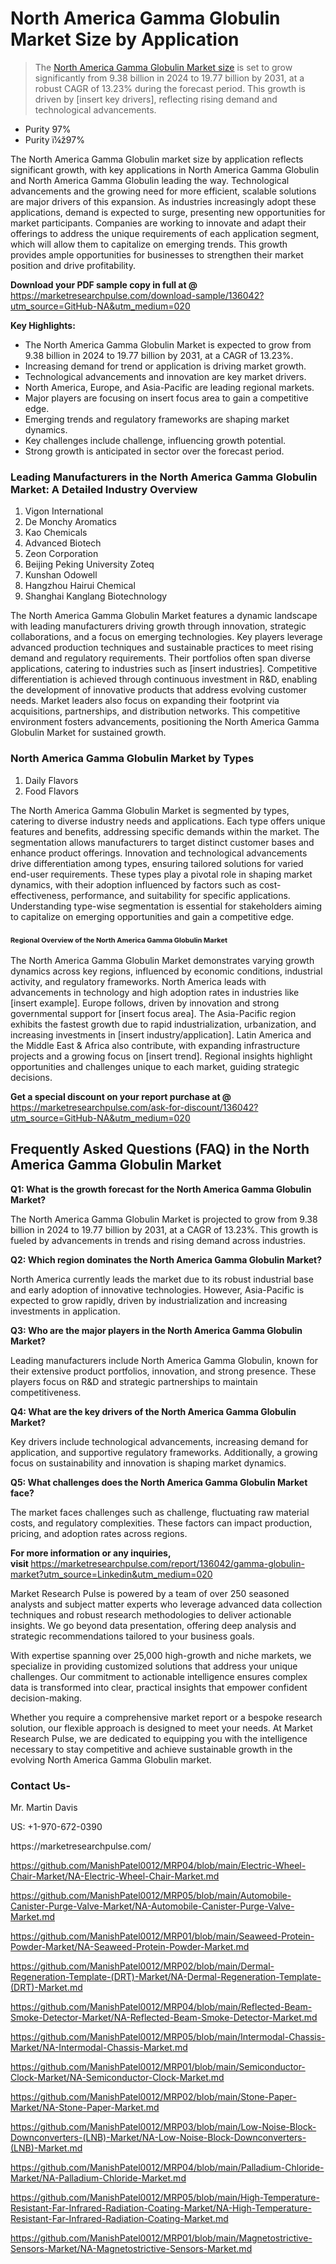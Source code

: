 <h1>North America Gamma Globulin Market&nbsp;Size by Application</h1><blockquote><p>The <a href="https://marketresearchpulse.com/download-sample/136042?utm_source=GitHub-NA&amp;utm_medium=020">North America Gamma Globulin Market size</a> is set to grow significantly from 9.38 billion in 2024 to 19.77 billion by 2031, at a robust CAGR of 13.23% during the forecast period. This growth is driven by [insert key drivers], reflecting rising demand and technological advancements.</p></blockquote><ul><li>Purity 97%<li> Purity ï¼ž97%</li></ul><p>The North America Gamma Globulin market size by application reflects significant growth, with key applications in North America Gamma Globulin and North America Gamma Globulin leading the way. Technological advancements and the growing need for more efficient, scalable solutions are major drivers of this expansion. As industries increasingly adopt these applications, demand is expected to surge, presenting new opportunities for market participants. Companies are working to innovate and adapt their offerings to address the unique requirements of each application segment, which will allow them to capitalize on emerging trends. This growth provides ample opportunities for businesses to strengthen their market position and drive profitability.</p><p><strong>Download your PDF sample copy in full at @ </strong><a href="https://marketresearchpulse.com/download-sample/136042?utm_source=GitHub-NA&amp;utm_medium=020">https://marketresearchpulse.com/download-sample/136042?utm_source=GitHub-NA&amp;utm_medium=020</a></p><p><strong>Key Highlights: </strong></p><ul><li>The North America Gamma Globulin Market is expected to grow from 9.38 billion in 2024 to 19.77 billion by 2031, at a CAGR of 13.23%.</li><li>Increasing demand for trend or application is driving market growth.</li><li>Technological advancements and innovation are key market drivers.</li><li>North America, Europe, and Asia-Pacific are leading regional markets.</li><li>Major players are focusing on insert focus area to gain a competitive edge.</li><li>Emerging trends and regulatory frameworks are shaping market dynamics.</li><li>Key challenges include challenge, influencing growth potential.</li><li>Strong growth is anticipated in sector over the forecast period.</li></ul><h3>Leading Manufacturers in the North America Gamma Globulin Market: A Detailed Industry Overview</h3><ol><li>Vigon International</li><li>De Monchy Aromatics</li><li>Kao Chemicals</li><li>Advanced Biotech</li><li>Zeon Corporation</li><li>Beijing Peking University Zoteq</li><li>Kunshan Odowell</li><li>Hangzhou Hairui Chemical</li><li>Shanghai Kanglang Biotechnology</li></ol><div class="flex max-w-full flex-col flex-grow"><div class="min-h-8 text-message flex w-full flex-col items-end gap-2 whitespace-normal break-words [.text-message+&amp;]:mt-5" dir="auto" data-message-author-role="assistant" data-message-id="fd8432e4-4910-450d-b182-61b7bfb0a01f" data-message-model-slug="gpt-4o"><div class="flex w-full flex-col gap-1 empty:hidden first:pt-[3px]"><div class="markdown prose w-full break-words dark:prose-invert light"><p>The North America Gamma Globulin Market features a dynamic landscape with leading manufacturers driving growth through innovation, strategic collaborations, and a focus on emerging technologies. Key players leverage advanced production techniques and sustainable practices to meet rising demand and regulatory requirements. Their portfolios often span diverse applications, catering to industries such as [insert industries]. Competitive differentiation is achieved through continuous investment in R&amp;D, enabling the development of innovative products that address evolving customer needs. Market leaders also focus on expanding their footprint via acquisitions, partnerships, and distribution networks. This competitive environment fosters advancements, positioning the North America Gamma Globulin Market for sustained growth.</p></div></div></div></div><h3>North America Gamma Globulin Market by Types</h3><ol><li>Daily Flavors<li> Food Flavors</li></ol><div class="flex max-w-full flex-col flex-grow"><div class="min-h-8 text-message flex w-full flex-col items-end gap-2 whitespace-normal break-words [.text-message+&amp;]:mt-5" dir="auto" data-message-author-role="assistant" data-message-id="084470be-0bb7-4664-bddf-5156b4f41249" data-message-model-slug="gpt-4o-mini"><div class="flex w-full flex-col gap-1 empty:hidden first:pt-[3px]"><div class="markdown prose w-full break-words dark:prose-invert light"><p>The North America Gamma Globulin Market is segmented by types, catering to diverse industry needs and applications. Each type offers unique features and benefits, addressing specific demands within the market. The segmentation allows manufacturers to target distinct customer bases and enhance product offerings. Innovation and technological advancements drive differentiation among types, ensuring tailored solutions for varied end-user requirements. These types play a pivotal role in shaping market dynamics, with their adoption influenced by factors such as cost-effectiveness, performance, and suitability for specific applications. Understanding type-wise segmentation is essential for stakeholders aiming to capitalize on emerging opportunities and gain a competitive edge.</p></div></div></div></div><h3><span style="font-size: 11px;">Regional Overview of the North America Gamma Globulin Market</span></h3><div class="flex max-w-full flex-col flex-grow"><div class="min-h-8 text-message flex w-full flex-col items-end gap-2 whitespace-normal break-words [.text-message+&amp;]:mt-5" dir="auto" data-message-author-role="assistant" data-message-id="e9038762-ce64-4e30-91c9-9bd413514231" data-message-model-slug="gpt-4o-mini"><div class="flex w-full flex-col gap-1 empty:hidden first:pt-[3px]"><div class="markdown prose w-full break-words dark:prose-invert light"><p>The North America Gamma Globulin Market demonstrates varying growth dynamics across key regions, influenced by economic conditions, industrial activity, and regulatory frameworks. North America leads with advancements in technology and high adoption rates in industries like [insert example]. Europe follows, driven by innovation and strong governmental support for [insert focus area]. The Asia-Pacific region exhibits the fastest growth due to rapid industrialization, urbanization, and increasing investments in [insert industry/application]. Latin America and the Middle East &amp; Africa also contribute, with expanding infrastructure projects and a growing focus on [insert trend]. Regional insights highlight opportunities and challenges unique to each market, guiding strategic decisions.</p></div></div></div></div><p><strong>Get a special discount on your report purchase at @ </strong><a href="https://marketresearchpulse.com/ask-for-discount/136042?utm_source=GitHub-NA&amp;utm_medium=020">https://marketresearchpulse.com/ask-for-discount/136042?utm_source=GitHub-NA&amp;utm_medium=020</a></p><h2>Frequently Asked Questions (FAQ) in the North America Gamma Globulin Market</h2><p><strong>Q1: What is the growth forecast for the North America Gamma Globulin Market?</strong></p><p>The North America Gamma Globulin Market is projected to grow from 9.38 billion in 2024 to 19.77 billion by 2031, at a CAGR of 13.23%. This growth is fueled by advancements in trends and rising demand across industries.</p><p><strong>Q2: Which region dominates the North America Gamma Globulin Market?</strong></p><p>North America currently leads the market due to its robust industrial base and early adoption of innovative technologies. However, Asia-Pacific is expected to grow rapidly, driven by industrialization and increasing investments in application.</p><p><strong>Q3: Who are the major players in the North America Gamma Globulin Market?</strong></p><p>Leading manufacturers include North America Gamma Globulin, known for their extensive product portfolios, innovation, and strong presence. These players focus on R&amp;D and strategic partnerships to maintain competitiveness.</p><p><strong>Q4: What are the key drivers of the North America Gamma Globulin Market?</strong></p><p>Key drivers include technological advancements, increasing demand for application, and supportive regulatory frameworks. Additionally, a growing focus on sustainability and innovation is shaping market dynamics.</p><p><strong>Q5: What challenges does the North America Gamma Globulin Market face?</strong></p><p>The market faces challenges such as challenge, fluctuating raw material costs, and regulatory complexities. These factors can impact production, pricing, and adoption rates across regions.</p><p><strong>For more information or any inquiries, visit&nbsp;</strong><a href="https://marketresearchpulse.com/report/136042/gamma-globulin-market?utm_source=Linkedin&utm_medium=020">https://marketresearchpulse.com/report/136042/gamma-globulin-market?utm_source=Linkedin&utm_medium=020</a></p><p>Market Research Pulse is powered by a team of over 250 seasoned analysts and subject matter experts who leverage advanced data collection techniques and robust research methodologies to deliver actionable insights. We go beyond data presentation, offering deep analysis and strategic recommendations tailored to your business goals.</p><p>With expertise spanning over 25,000 high-growth and niche markets, we specialize in providing customized solutions that address your unique challenges. Our commitment to actionable intelligence ensures complex data is transformed into clear, practical insights that empower confident decision-making.</p><p>Whether you require a comprehensive market report or a bespoke research solution, our flexible approach is designed to meet your needs. At Market Research Pulse, we are dedicated to equipping you with the intelligence necessary to stay competitive and achieve sustainable growth in the evolving North America Gamma Globulin market.</p><h3><strong>Contact Us-</strong></h3><p>Mr. Martin Davis</p><p>US: +1-970-672-0390</p><p>https://marketresearchpulse.com/</p><p><a href="https://github.com/ManishPatel0012/MRP04/blob/main/Electric-Wheel-Chair-Market/NA-Electric-Wheel-Chair-Market.md">https://github.com/ManishPatel0012/MRP04/blob/main/Electric-Wheel-Chair-Market/NA-Electric-Wheel-Chair-Market.md</a></p><p><a href="https://github.com/ManishPatel0012/MRP05/blob/main/Automobile-Canister-Purge-Valve-Market/NA-Automobile-Canister-Purge-Valve-Market.md">https://github.com/ManishPatel0012/MRP05/blob/main/Automobile-Canister-Purge-Valve-Market/NA-Automobile-Canister-Purge-Valve-Market.md</a></p><p><a href="https://github.com/ManishPatel0012/MRP01/blob/main/Seaweed-Protein-Powder-Market/NA-Seaweed-Protein-Powder-Market.md">https://github.com/ManishPatel0012/MRP01/blob/main/Seaweed-Protein-Powder-Market/NA-Seaweed-Protein-Powder-Market.md</a></p><p><a href="https://github.com/ManishPatel0012/MRP02/blob/main/Dermal-Regeneration-Template-(DRT)-Market/NA-Dermal-Regeneration-Template-(DRT)-Market.md">https://github.com/ManishPatel0012/MRP02/blob/main/Dermal-Regeneration-Template-(DRT)-Market/NA-Dermal-Regeneration-Template-(DRT)-Market.md</a></p><p><a href="https://github.com/ManishPatel0012/MRP04/blob/main/Reflected-Beam-Smoke-Detector-Market/NA-Reflected-Beam-Smoke-Detector-Market.md">https://github.com/ManishPatel0012/MRP04/blob/main/Reflected-Beam-Smoke-Detector-Market/NA-Reflected-Beam-Smoke-Detector-Market.md</a></p><p><a href="https://github.com/ManishPatel0012/MRP05/blob/main/Intermodal-Chassis-Market/NA-Intermodal-Chassis-Market.md">https://github.com/ManishPatel0012/MRP05/blob/main/Intermodal-Chassis-Market/NA-Intermodal-Chassis-Market.md</a></p><p><a href="https://github.com/ManishPatel0012/MRP01/blob/main/Semiconductor-Clock-Market/NA-Semiconductor-Clock-Market.md">https://github.com/ManishPatel0012/MRP01/blob/main/Semiconductor-Clock-Market/NA-Semiconductor-Clock-Market.md</a></p><p><a href="https://github.com/ManishPatel0012/MRP02/blob/main/Stone-Paper-Market/NA-Stone-Paper-Market.md">https://github.com/ManishPatel0012/MRP02/blob/main/Stone-Paper-Market/NA-Stone-Paper-Market.md</a></p><p><a href="https://github.com/ManishPatel0012/MRP03/blob/main/Low-Noise-Block-Downconverters-(LNB)-Market/NA-Low-Noise-Block-Downconverters-(LNB)-Market.md">https://github.com/ManishPatel0012/MRP03/blob/main/Low-Noise-Block-Downconverters-(LNB)-Market/NA-Low-Noise-Block-Downconverters-(LNB)-Market.md</a></p><p><a href="https://github.com/ManishPatel0012/MRP04/blob/main/Palladium-Chloride-Market/NA-Palladium-Chloride-Market.md">https://github.com/ManishPatel0012/MRP04/blob/main/Palladium-Chloride-Market/NA-Palladium-Chloride-Market.md</a></p><p><a href="https://github.com/ManishPatel0012/MRP05/blob/main/High-Temperature-Resistant-Far-Infrared-Radiation-Coating-Market/NA-High-Temperature-Resistant-Far-Infrared-Radiation-Coating-Market.md">https://github.com/ManishPatel0012/MRP05/blob/main/High-Temperature-Resistant-Far-Infrared-Radiation-Coating-Market/NA-High-Temperature-Resistant-Far-Infrared-Radiation-Coating-Market.md</a></p><p><a href="https://github.com/ManishPatel0012/MRP01/blob/main/Magnetostrictive-Sensors-Market/NA-Magnetostrictive-Sensors-Market.md">https://github.com/ManishPatel0012/MRP01/blob/main/Magnetostrictive-Sensors-Market/NA-Magnetostrictive-Sensors-Market.md</a></p>
